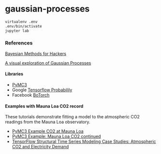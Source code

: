 # gaussian-processes

```sh
virtualenv .env
.env/bin/activate
jupyter lab
```



### References
[Bayesian Methods for Hackers](https://github.com/CamDavidsonPilon/Probabilistic-Programming-and-Bayesian-Methods-for-Hackers)

[A visual exploration of Gaussian Processes](https://distill.pub/2019/visual-exploration-gaussian-processes/)

#### Libraries
- [PyMC3](https://docs.pymc.io/)
- Google [Tensorflow Probabilily](https://www.tensorflow.org/probability)
- Facebook [BoTorch](https://botorch.org/)

#### Examples with Mauna Loa CO2 record
These tutorials demonstrate fitting a model to the atmospheric CO2 readings from the Mauna Loa observatory.
- [PyMC3 Example CO2 at Mauna Loa](https://docs.pymc.io/notebooks/GP-MaunaLoa.html)
- [PyMC3 Example: Mauna Loa CO2 continued](https://docs.pymc.io/notebooks/GP-MaunaLoa2.html)
- [TensorFlow Structural Time Series Modeling Case Studies: Atmospheric CO2 and Electricity Demand](https://www.tensorflow.org/probability/examples/Structural_Time_Series_Modeling_Case_Studies_Atmospheric_CO2_and_Electricity_Demand)